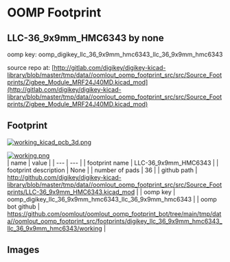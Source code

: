 # OOMP Footprint  
## LLC-36_9x9mm_HMC6343  by none  
  
oomp key: oomp_digikey_llc_36_9x9mm_hmc6343_llc_36_9x9mm_hmc6343  
  
source repo at: [http://gitlab.com/digikey/digikey-kicad-library/blob/master/tmp/data//oomlout_oomp_footprint_src/src/Source_Footprints/Zigbee_Module_MRF24J40MD.kicad_mod](http://gitlab.com/digikey/digikey-kicad-library/blob/master/tmp/data//oomlout_oomp_footprint_src/src/Source_Footprints/Zigbee_Module_MRF24J40MD.kicad_mod)  
## Footprint  
  
[![working_kicad_pcb_3d.png](working_kicad_pcb_3d_600.png)](working_kicad_pcb_3d.png)  
  
[![working.png](working_600.png)](working.png)  
| name | value | 
| --- | --- | 
| footprint name | LLC-36_9x9mm_HMC6343 | 
| footprint description | None | 
| number of pads | 36 | 
| github path | http://github.com/digikey/digikey-kicad-library/blob/master/tmp/data//oomlout_oomp_footprint_src/src/Source_Footprints/LLC-36_9x9mm_HMC6343.kicad_mod | 
| oomp key | oomp_digikey_llc_36_9x9mm_hmc6343_llc_36_9x9mm_hmc6343 | 
| oomp bot github | https://github.com/oomlout/oomlout_oomp_footprint_bot/tree/main/tmp/data//oomlout_oomp_footprint_src/footprints/digikey_llc_36_9x9mm_hmc6343_llc_36_9x9mm_hmc6343/working | 
## Images  
